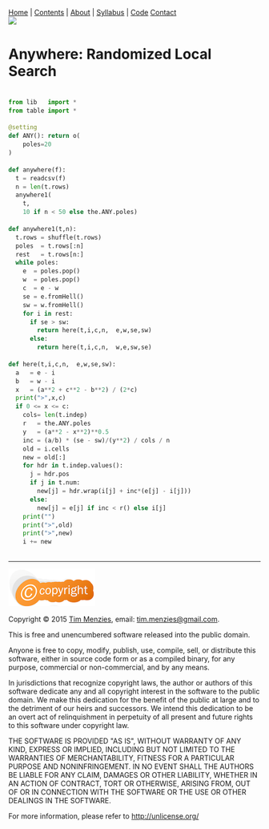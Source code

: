 
[Home](https://github.com/txt/mase/blob/master/README.md) | [Contents](https://github.com/txt/mase/blob/master/TOC.md) | [About](https://github.com/txt/mase/blob/master/ABOUT.md) | [Syllabus](https://github.com/txt/mase/blob/master/SYLLABUS.md) | [Code](https://github.com/txt/mase/tree/master/src) [Contact](http://menzies.us)   
[<img width=900 src="https://raw.githubusercontent.com/txt/mase/master/img/banner.png">](https://github.com/txt/mase/blob/master/README.md)



# Anywhere: Randomized Local Search

````python

from lib   import *
from table import *

@setting
def ANY(): return o(
    poles=20
)

def anywhere(f):
  t = readcsv(f)
  n = len(t.rows)
  anywhere1(
    t,
    10 if n < 50 else the.ANY.poles)

def anywhere1(t,n):
  t.rows = shuffle(t.rows)
  poles  = t.rows[:n]
  rest   = t.rows[n:]
  while poles:
    e  = poles.pop()
    w  = poles.pop()
    c  = e - w
    se = e.fromHell()
    sw = w.fromHell()
    for i in rest:
      if se > sw:
        return here(t,i,c,n,  e,w,se,sw)
      else:
        return here(t,i,c,n,  w,e,sw,se)

def here(t,i,c,n,  e,w,se,sw):
  a   = e - i
  b   = w - i
  x   = (a**2 + c**2 - b**2) / (2*c)
  print(">",x,c)
  if 0 <= x <= c:
    cols= len(t.indep)
    r   = the.ANY.poles
    y   = (a**2 - x**2)**0.5
    inc = (a/b) * (se - sw)/(y**2) / cols / n
    old = i.cells
    new = old[:]
    for hdr in t.indep.values():
      j = hdr.pos
      if j in t.num:
        new[j] = hdr.wrap(i[j] + inc*(e[j] - i[j]))
      else:
        new[j] = e[j] if inc < r() else i[j]
    print("")
    print(">",old)
    print(">",new)
    i += new 
    
````

__________


![lic](img/license.png)

Copyright © 2015 [Tim Menzies](http://menzies.us), email: <tim.menzies@gmail.com>.

This is free and unencumbered software released into the public domain.

Anyone is free to copy, modify, publish, use, compile, sell, or
distribute this software, either in source code form or as a compiled
binary, for any purpose, commercial or non-commercial, and by any
means.

In jurisdictions that recognize copyright laws, the author or authors
of this software dedicate any and all copyright interest in the
software to the public domain. We make this dedication for the benefit
of the public at large and to the detriment of our heirs and
successors. We intend this dedication to be an overt act of
relinquishment in perpetuity of all present and future rights to this
software under copyright law.

THE SOFTWARE IS PROVIDED "AS IS", WITHOUT WARRANTY OF ANY KIND,
EXPRESS OR IMPLIED, INCLUDING BUT NOT LIMITED TO THE WARRANTIES OF
MERCHANTABILITY, FITNESS FOR A PARTICULAR PURPOSE AND NONINFRINGEMENT.
IN NO EVENT SHALL THE AUTHORS BE LIABLE FOR ANY CLAIM, DAMAGES OR
OTHER LIABILITY, WHETHER IN AN ACTION OF CONTRACT, TORT OR OTHERWISE,
ARISING FROM, OUT OF OR IN CONNECTION WITH THE SOFTWARE OR THE USE OR
OTHER DEALINGS IN THE SOFTWARE.

For more information, please refer to <http://unlicense.org/>

